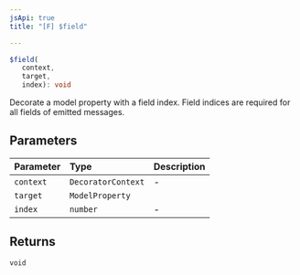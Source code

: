 ```yaml
---
jsApi: true
title: "[F] $field"

---
```

```ts
$field(
   context, 
   target, 
   index): void
```

Decorate a model property with a field index. Field indices are required for all fields of emitted messages.

## Parameters

| Parameter | Type | Description |
| :------ | :------ | :------ |
| `context` | `DecoratorContext` | - |
| `target` | `ModelProperty` |  |
| `index` | `number` | - |

## Returns

`void`
